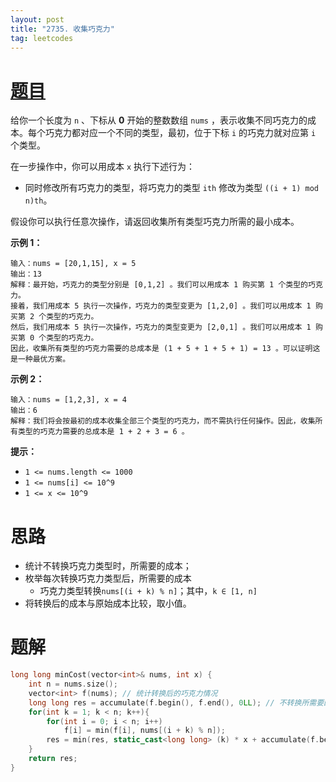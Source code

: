 ```yaml
---
layout: post
title: "2735. 收集巧克力"
tag: leetcodes
---
```


# [题目](https://leetcode.cn/problems/collecting-chocolates/) 

给你一个长度为 `n` 、下标从 **0** 开始的整数数组 `nums` ，表示收集不同巧克力的成本。每个巧克力都对应一个不同的类型，最初，位于下标 `i` 的巧克力就对应第 `i` 个类型。

在一步操作中，你可以用成本 `x` 执行下述行为：

- 同时修改所有巧克力的类型，将巧克力的类型 `ith` 修改为类型 `((i + 1) mod n)th`。

假设你可以执行任意次操作，请返回收集所有类型巧克力所需的最小成本。

 

**示例 1：**

```
输入：nums = [20,1,15], x = 5
输出：13
解释：最开始，巧克力的类型分别是 [0,1,2] 。我们可以用成本 1 购买第 1 个类型的巧克力。
接着，我们用成本 5 执行一次操作，巧克力的类型变更为 [1,2,0] 。我们可以用成本 1 购买第 2 个类型的巧克力。
然后，我们用成本 5 执行一次操作，巧克力的类型变更为 [2,0,1] 。我们可以用成本 1 购买第 0 个类型的巧克力。
因此，收集所有类型的巧克力需要的总成本是 (1 + 5 + 1 + 5 + 1) = 13 。可以证明这是一种最优方案。
```

**示例 2：**

```
输入：nums = [1,2,3], x = 4
输出：6
解释：我们将会按最初的成本收集全部三个类型的巧克力，而不需执行任何操作。因此，收集所有类型的巧克力需要的总成本是 1 + 2 + 3 = 6 。
```

 

**提示：**

- `1 <= nums.length <= 1000`
- `1 <= nums[i] <= 10^9`
- `1 <= x <= 10^9`



# 思路

* 统计不转换巧克力类型时，所需要的成本；
* 枚举每次转换巧克力类型后，所需要的成本
  * 巧克力类型转换`nums[(i + k) % n]`；其中，`k ∈ [1, n]`
* 将转换后的成本与原始成本比较，取小值。



# 题解

```cpp
long long minCost(vector<int>& nums, int x) {
    int n = nums.size();
    vector<int> f(nums); // 统计转换后的巧克力情况
    long long res = accumulate(f.begin(), f.end(), 0LL); // 不转换所需要的成本
    for(int k = 1; k < n; k++){
        for(int i = 0; i < n; i++)
			f[i] = min(f[i], nums[(i + k) % n]);        
		res = min(res, static_cast<long long> (k) * x + accumulate(f.begin(), f.end(), 0LL));
    }
    return res;
}
```

